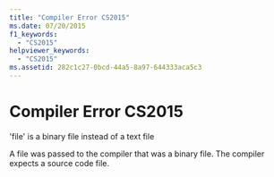 ```yaml
---
title: "Compiler Error CS2015"
ms.date: 07/20/2015
f1_keywords: 
  - "CS2015"
helpviewer_keywords: 
  - "CS2015"
ms.assetid: 282c1c27-0bcd-44a5-8a97-644333aca5c3
---
```

# Compiler Error CS2015
'file' is a binary file instead of a text file  
  
 A file was passed to the compiler that was a binary file. The compiler expects a source code file.
